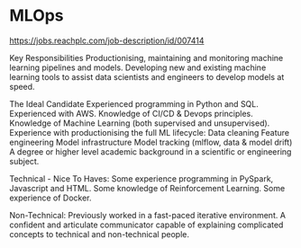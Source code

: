 # MLOps

https://jobs.reachplc.com/job-description/id/007414

Key Responsibilities
  Productionising, maintaining and monitoring machine learning pipelines and models.
  Developing new and existing machine learning tools to assist data scientists and engineers to develop models at speed.
  
The Ideal Candidate
  Experienced programming in Python and SQL.
  Experienced with AWS.
  Knowledge of CI/CD & Devops principles.
  Knowledge of Machine Learning (both supervised and unsupervised).
  Experience with productionising the full ML lifecycle:
  Data cleaning
  Feature engineering
  Model infrastructure
  Model tracking (mlflow, data & model drift)
  A degree or higher level academic background in a scientific or engineering subject.
  
Technical - Nice To Haves:
  Some experience programming in PySpark, Javascript and HTML.
  Some knowledge of Reinforcement Learning.
  Some experience of Docker.
  
Non-Technical:
  Previously worked in a fast-paced iterative environment.
  A confident and articulate communicator capable of explaining complicated concepts to technical and non-technical people.
